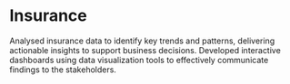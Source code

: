 # Insurance
Analysed insurance data to identify key trends and patterns, delivering actionable insights to support business decisions. Developed interactive dashboards using data visualization tools to effectively communicate findings to the stakeholders.
